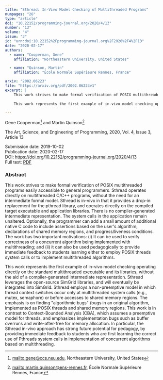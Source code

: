 ```yaml
---
title: "Sthread: In-Vivo Model Checking of Multithreaded Programs"
numpages: "26"
type: "article"
doi: "10.22152/programming-journal.org/2020/4/13"
number: "13"
volume: "4"
issue: "3"
id: "urn:doi:10.22152%2Fprogramming-journal.org%2F2020%2F4%2F13"
date: "2020-02-17"
authors: 
  - name: "Cooperman, Gene"
    affiliation: "Northeastern University, United States"

  - name: "Quinson, Martin"
    affiliation: "École Normale Supérieure Rennes, France"

arxiv: "2002.06223"
file: "https://arxiv.org/pdf/2002.06223v1"
excerpt: |
    This work strives to make formal verification of POSIX multithreaded programs easily accessible to general programmers.  Sthread operates directly on multithreaded C/C++ programs, without the need for an intermediate formal model.  Sthread is in-vivo in that it provides a drop-in replacement for the pthread library, and operates directly on the compiled target executable and application libraries.  There is no compiler-generated intermediate representation.  The system calls in the application remain unaltered.  Optionally, the programmer can add a small amount of additional native C code to include assertions based on the user's algorithm, declarations of shared memory regions, and progress/liveness conditions.  The work has two important motivations: (i) It can be used to verify correctness of a concurrent algorithm being implemented with multithreading; and (ii) it can also be used pedagogically to provide immediate feedback to students learning either to employ POSIX threads system calls or to implement multithreaded algorithms.
    
    This work represents the first example of in-vivo model checking operating directly on the standard multithreaded executable and its libraries, without the aid of a compiler-generated intermediate representation.  Sthread leverages the open-source SimGrid libraries, and will eventually be integrated into SimGrid.  Sthread employs a non-preemptive model in which thread context switches occur only at multithreaded system calls (e.g., mutex, semaphore) or before accesses to shared memory regions.  The emphasis is on finding "algorithmic bugs" (bugs in an original algorithm, implemented as POSIX threads and shared memory regions.  This work is in contrast to Context-Bounded Analysis (CBA), which assumes a preemptive model for threads, and emphasizes implementation bugs such as buffer overruns and write-after-free for memory allocation.  In particular, the Sthread in-vivo approach has strong future potential for pedagogy, by providing immediate feedback to students who are first learning the correct use of Pthreads system calls in implementation of concurrent algorithms based on multithreading.

---
```

Gene Cooperman[^1] and Martin Quinson[^2]

The Art, Science, and Engineering of Programming, 2020, Vol. 4, Issue 3, Article 13

Submission date: 2019-10-02  
Publication date: 2020-02-17  
DOI: <https://doi.org/10.22152/programming-journal.org/2020/4/13>  
Full text: [PDF](https://arxiv.org/pdf/2002.06223v1)  


### Abstract

This work strives to make formal verification of POSIX multithreaded programs easily accessible to general programmers.  Sthread operates directly on multithreaded C/C++ programs, without the need for an intermediate formal model.  Sthread is in-vivo in that it provides a drop-in replacement for the pthread library, and operates directly on the compiled target executable and application libraries.  There is no compiler-generated intermediate representation.  The system calls in the application remain unaltered.  Optionally, the programmer can add a small amount of additional native C code to include assertions based on the user's algorithm, declarations of shared memory regions, and progress/liveness conditions.  The work has two important motivations: (i) It can be used to verify correctness of a concurrent algorithm being implemented with multithreading; and (ii) it can also be used pedagogically to provide immediate feedback to students learning either to employ POSIX threads system calls or to implement multithreaded algorithms.

This work represents the first example of in-vivo model checking operating directly on the standard multithreaded executable and its libraries, without the aid of a compiler-generated intermediate representation.  Sthread leverages the open-source SimGrid libraries, and will eventually be integrated into SimGrid.  Sthread employs a non-preemptive model in which thread context switches occur only at multithreaded system calls (e.g., mutex, semaphore) or before accesses to shared memory regions.  The emphasis is on finding "algorithmic bugs" (bugs in an original algorithm, implemented as POSIX threads and shared memory regions.  This work is in contrast to Context-Bounded Analysis (CBA), which assumes a preemptive model for threads, and emphasizes implementation bugs such as buffer overruns and write-after-free for memory allocation.  In particular, the Sthread in-vivo approach has strong future potential for pedagogy, by providing immediate feedback to students who are first learning the correct use of Pthreads system calls in implementation of concurrent algorithms based on multithreading.


[^1]: <mailto:gene@ccs.neu.edu>, Northeastern University, United States
[^2]: <mailto:martin.quinson@ens-rennes.fr>, École Normale Supérieure Rennes, France
